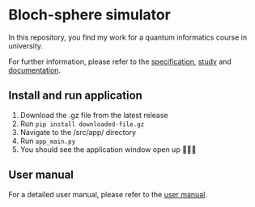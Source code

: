 # Bloch-sphere simulator

In this repository, you find my work for a quantum informatics course in university. 

For further information, please refer to the [specification](specification.md), [study](study.md) and [documentation](docs/bloch_simulator/index.md).

## Install and run application

1. Download the .gz file from the latest release
2. Run `pip install downloaded-file.gz`
3. Navigate to the /src/app/ directory
4. Run `app_main.py`
5. You should see the application window open up 🎉🎉🎉

## User manual

For a detailed user manual, please refer to the [user manual](docs/guide.md).
